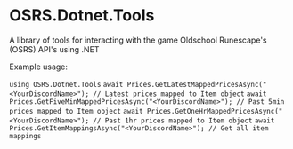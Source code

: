 # OSRS.Dotnet.Tools
A library of tools for interacting with the game Oldschool Runescape's (OSRS) API's using .NET

Example usage:

`using OSRS.Dotnet.Tools`
`await Prices.GetLatestMappedPricesAsync("<YourDiscordName>"); // Latest prices mapped to Item object`
`await Prices.GetFiveMinMappedPricesAsync("<YourDiscordName>"); // Past 5min prices mapped to Item object`
`await Prices.GetOneHrMappedPricesAsync("<YourDiscordName>"); // Past 1hr prices mapped to Item object`
`await Prices.GetItemMappingsAsync("<YourDiscordName>"); // Get all item mappings`
